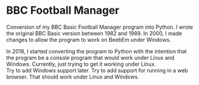 # BBC Football Manager
Conversion of my BBC Basic Football Manager program into Python.
I wrote the original BBC Basic version between 1982 and 1989.
In 2000, I made changes to allow the program to work on BeebEm under Windows.

In 2018, I started converting the program to Python with the intention that the program be a console program that would work under Linux and Windows.
Currently, just trying to get it working under Linux.  
Try to add Windows support later.
Try to add support for running in a web browser. That should work under Linux and Windows.

